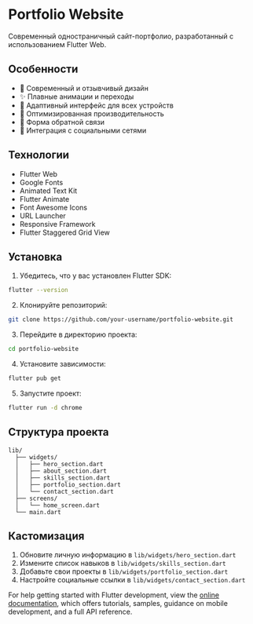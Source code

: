# Portfolio Website

Современный одностраничный сайт-портфолио, разработанный с использованием Flutter Web.

## Особенности

- 🎨 Современный и отзывчивый дизайн
- ✨ Плавные анимации и переходы
- 📱 Адаптивный интерфейс для всех устройств
- 🚀 Оптимизированная производительность
- 📝 Форма обратной связи
- 🔗 Интеграция с социальными сетями

## Технологии

- Flutter Web
- Google Fonts
- Animated Text Kit
- Flutter Animate
- Font Awesome Icons
- URL Launcher
- Responsive Framework
- Flutter Staggered Grid View

## Установка

1. Убедитесь, что у вас установлен Flutter SDK:
```bash
flutter --version
```

2. Клонируйте репозиторий:
```bash
git clone https://github.com/your-username/portfolio-website.git
```

3. Перейдите в директорию проекта:
```bash
cd portfolio-website
```

4. Установите зависимости:
```bash
flutter pub get
```

5. Запустите проект:
```bash
flutter run -d chrome
```

## Структура проекта

```
lib/
  ├── widgets/
  │   ├── hero_section.dart
  │   ├── about_section.dart
  │   ├── skills_section.dart
  │   ├── portfolio_section.dart
  │   └── contact_section.dart
  ├── screens/
  │   └── home_screen.dart
  └── main.dart
```

## Кастомизация

1. Обновите личную информацию в `lib/widgets/hero_section.dart`
2. Измените список навыков в `lib/widgets/skills_section.dart`
3. Добавьте свои проекты в `lib/widgets/portfolio_section.dart`
4. Настройте социальные ссылки в `lib/widgets/contact_section.dart`

For help getting started with Flutter development, view the
[online documentation](https://docs.flutter.dev/), which offers tutorials,
samples, guidance on mobile development, and a full API reference.
